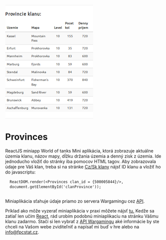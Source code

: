 ![Alt text](https://github.com/pipovec/Provinces/blob/master/Screenshot-2017-10-10%20Grafy.png)
 

# Provinces

ReactJS miniapp World of tanks
Mini aplikácia, ktorá zobrazuje aktuálne územia klanu, názov mapy, dĺžku držania územia a denný zisk z územia. Ide jednoducho vložiť do stránky iba pomocov HTML tagov. Aby zobrazovala údaje pre Váš klan, treba si na stránke [Cz/Sk klany](https://fpcstat.cz/cz-sk-klany/) nájsť ID klanu a vložiť ho do javascriptu:

```
  ReactDOM.render(<Provinces clan_id = {500005844}/>,
  document.getElementById('clanProvince'));
  
```
Miniaplikácia sťahuje údaje priamo zo servera Wargamingu cez [API](https://developers.wargaming.net/reference/all/wot/globalmap/clanprovinces/?application_id=883ff6ceefb13177357ffea34d6fb06f&r_realm=eu). 

Príklad ako môže vyzerať miniaplikácia v praxi môžete nájsť [tu.](https://fpcstat.cz/rebricek-klany/history) Kedže sa zatiaľ len učím [React](https://reactjs.org/), rád urobím podobnú miniaplikaciu na stránku Vášmu klanu zadarmo. Stačí si len vybrať z [API Wargamingu](https://developers.wargaming.net/reference/all/wot/account/list/?application_id=883ff6ceefb13177357ffea34d6fb06f&r_realm=eu) aké informácie by ste chceli na Vašom webe zviditeľniť a napísať mi buď v hre alebo na info@fpcstat.cz. 
